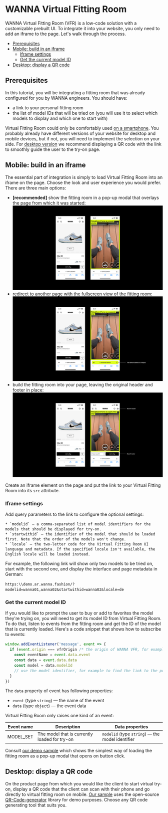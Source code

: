 # WANNA Virtual Fitting Room

WANNA Virtual Fitting Room (VFR) is a low-code solution with a customizable prebuilt UI. To integrate it into your website, you only need to add an iframe to the page. Let's walk through the process.

<!-- TOC -->
- [Prerequisites](#prerequisites)
- [Mobile: build in an iframe](#mobile-build-in-an-iframe)
	- [Iframe settings](#iframe-settings)
	- [Get the current model ID](#get-the-current-model-id)
- [Desktop: display a QR code](#desktop-display-a-qr-code)
<!-- /TOC -->

## Prerequisites

In this tutorial, you will be integrating a fitting room that was already configured for you by WANNA engineers. You should have:

* a link to your personal fitting room
* the list of model IDs that will be tried on (you will use it to select which models to display and which one to start with)

Virtual Fitting Room could only be comfortably used [on a smartphone](#mobile-build-in-an-iframe). You probably already have different versions of your website for desktop and mobile devices, but if not, you will need to implement the selection on your side. For [desktop version](#desktop-display-a-qr-code) we recommend displaying a QR code with the link to smoothly guide the user to the try-on page.

## Mobile: build in an iframe

The essential part of integration is simply to load Virtual Fitting Room into an iframe on the page. Choose the look and user experience you would prefer. There are three main options:

* **[recommended]** show the fitting room in a pop-up modal that overlays the page from which it was started: </br> ![Virtual Fitting Room loaded as a modal](images/integration_modal_popup.png)
* redirect to another page with the fullscreen view of the fitting room: </br> ![Virtual Fitting Room fullscreen view](images/integration_fullscreen.png)
* build the fitting room into your page, leaving the original header and footer in place: </br> ![Virtual Fitting Room built into the source page](images/integration_partscreen.png)

<!--
**Note:** As the fitting room is hosted on WANNA servers, you will need to disable same-origin policy on the page where you're loading the fitting room, so that it can be displayed correctly. For security reasons, disable the policy only on the one page you are using for the fitting room.
-->

Create an iframe element on the page and put the link to your Virtual Fitting Room into its `src` attribute.

### Iframe settings

Add query parameters to the link to configure the optional settings:

	* `modelid` — a comma-separated list of model identifiers for the models that should be displayed for try-on.
	* `startwithid` — the identifier of the model that should be loaded first. Note that the order of the models won't change.
	* `locale` — the two-letter code for the Virtual Fitting Room UI language and metadata. If the specified locale isn't available, the English locale will be loaded instead.

For example, the following link will show only two models to be tried on, start with the second one, and display the interface and page metadata in German: 

`https:\\demo.ar.wanna.fashion/?modelid=wanna01,wanna02&startwithid=wanna02&locale=de`

### Get the current model ID

If you would like to prompt the user to buy or add to favorites the model they're trying on, you will need to get its model ID from Virtual Fitting Room. To do that, listen to events from the fitting room and get the ID of the model that is currently loaded. Here's a code snippet that shows how to subscribe to events:

```javascript
window.addEventListener('message', event => {
  if (event.origin === vfrOrigin /* the origin of WANNA VFR, for example https://demo.ar.wanna.fashion */) {
    const eventName = event.data.event
    const data = event.data.data
	const model = data.modelId
    // use the model identifier, for example to find the link to the product page
  }
})
```

The `data` property of event has following properties:

- `event` (type `string`) — the name of the event
- `data` (type `object`) — the event data

Virtual Fitting Room only raises one kind of an event:

| Event name  | Description                                   | Data properties                                  |
|-------------|-----------------------------------------------|--------------------------------------------------|
| MODEL_SET   | The model that is currently loaded for try-on | `modelId` (type `string`) — the model identifier |


Consult [our demo sample](samples/iframe_mobile.html) which shows the simplest way of loading the fitting room as a pop-up modal that opens on button click.

## Desktop: display a QR code

On the product page from which you would like the client to start virtual try-on, display a QR code that the client can scan with their phone and go directly to virtual fitting room on mobile. [Our sample](samples/desktop.html) uses the open-source [QR-Code-generator](https://github.com/nayuki/QR-Code-generator) library for demo purposes. Choose any QR code generating tool that suits you.